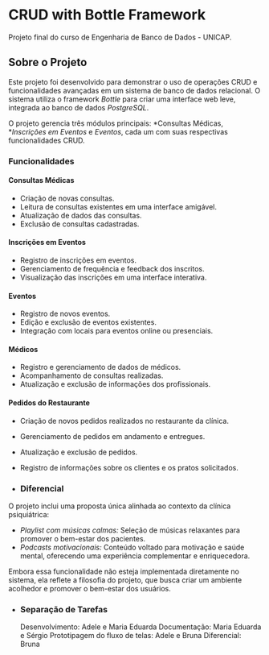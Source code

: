 # CRUD with Bottle Framework

Projeto final do curso de Engenharia de Banco de Dados - UNICAP.

## Sobre o Projeto

Este projeto foi desenvolvido para demonstrar o uso de operações CRUD e funcionalidades avançadas em um sistema de banco de dados relacional. O sistema utiliza o framework *Bottle* para criar uma interface web leve, integrada ao banco de dados *PostgreSQL*.

O projeto gerencia três módulos principais: *Consultas Médicas, **Inscrições em Eventos* e *Eventos*, cada um com suas respectivas funcionalidades CRUD.

### Funcionalidades

#### Consultas Médicas
- Criação de novas consultas.
- Leitura de consultas existentes em uma interface amigável.
- Atualização de dados das consultas.
- Exclusão de consultas cadastradas.

#### Inscrições em Eventos
- Registro de inscrições em eventos.
- Gerenciamento de frequência e feedback dos inscritos.
- Visualização das inscrições em uma interface interativa.

#### Eventos
- Registro de novos eventos.
- Edição e exclusão de eventos existentes.
- Integração com locais para eventos online ou presenciais.

#### Médicos
- Registro e gerenciamento de dados de médicos.
- Acompanhamento de consultas realizadas.
- Atualização e exclusão de informações dos profissionais.

#### Pedidos do Restaurante
- Criação de novos pedidos realizados no restaurante da clínica.
- Gerenciamento de pedidos em andamento e entregues.
- Atualização e exclusão de pedidos.
- Registro de informações sobre os clientes e os pratos solicitados.
  
- ### Diferencial
O projeto inclui uma proposta única alinhada ao contexto da clínica psiquiátrica:

- *Playlist com músicas calmas:* Seleção de músicas relaxantes para promover o bem-estar dos pacientes.
- *Podcasts motivacionais:* Conteúdo voltado para motivação e saúde mental, oferecendo uma experiência complementar e enriquecedora.

Embora essa funcionalidade não esteja implementada diretamente no sistema, ela reflete a filosofia do projeto, que busca criar um ambiente acolhedor e promover o bem-estar dos usuários.

- ### Separação de Tarefas

  Desenvolvimento: Adele e Maria Eduarda
  Documentação: Maria Eduarda e Sérgio
  Prototipagem do fluxo de telas: Adele e Bruna
  Diferencial: Bruna
